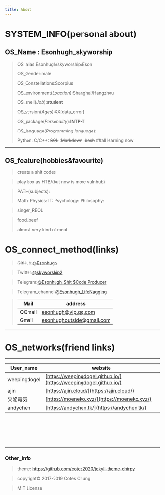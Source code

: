 ```yaml
---
title: About
---
```

# SYSTEM_INFO(personal about)

## OS_Name : Esonhugh_skyworship
>OS_alias:Esonhugh/skyworship/Eson
>
>OS_Gender:male
>
>OS_Constellations:Scorpius 
>
>OS_environment(*Loaction*):Shanghai/Hangzhou
>
>OS_shell(*Job*):**student**
>
>OS_version(*Ages*):XX[data_error]
>
>OS_package(*Personality*):**INTP-T**
>
>OS_language(*Programming language*):
>
>Python: C/C++: ~~SQL~~ :~~Markdown~~ :~~bash~~ ##all learning now

---
## OS_feature(hobbies&favourite)

>create a shit codes

>play box as HTB/(but now is more vulnhub)

>PATH(subjects):
>
>Math:
>Physics:
>IT:
>Psychology:
>Philosophy:

>singer_REOL

>food_beef
>
>almost very kind of meat

# OS_connect_method(links)
>GitHub:[@Esonhugh](https://github.com/Esonhugh)

>Twitter:[@skyworship2](https://twitter.com/Skyworship2?s=09)

>Telegram:[@Esonhugh_Shit $Code Producer](https://t.me/EsonHugh_Skywalker)

>Telegram_channel:[@Esonhugh_LifeNagging](https://t.me/Esonhugh_LifeNagging)


>Mail|address
>----|-----
>QQmail|esonhugh@vip.qq.com
>Gmail|esonhughoutside@gmail.com

---

# OS_networks(friend links)

---



User_name|website
---------|-------
weepingdogel|[https://weepingdogel.github.io/](https://weepingdogel.github.io/)
ajin|[https://ajin.cloud/](https://ajin.cloud/)
欠陥電気|[https://moeneko.xyz/](https://moeneko.xyz/)
andychen|[https://andychen.tk/](https://andychen.tk/)


```







```
---
### Other_info
>theme: https://github.com/cotes2020/jekyll-theme-chirpy

>copyright© 2017-2019 Cotes Chung

>MIT License
